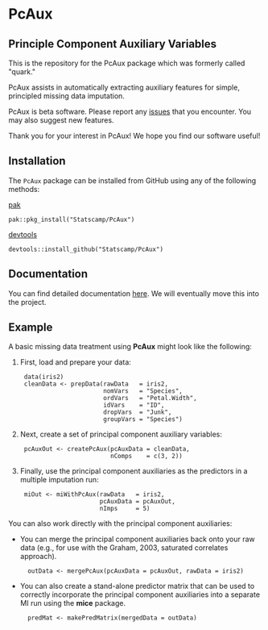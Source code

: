 # PcAux

## Principle Component Auxiliary Variables

This is the repository for the PcAux package which was formerly called "quark."

PcAux assists in automatically extracting auxiliary features for simple,
principled missing data imputation.

PcAux is beta software. Please report any [issues](https://github.com/Statscamp/PcAux/issues) that you encounter. 
You may also suggest new features.

Thank you for your interest in PcAux! We hope you find our software
useful!

## Installation

The `PcAux` package can be installed from GitHub using any of the following
methods:

[pak](https://pak.r-lib.org/index.html)
```
pak::pkg_install("Statscamp/PcAux")
```

[devtools](https://devtools.r-lib.org/index.html)
```
devtools::install_github("Statscamp/PcAux")
```

## Documentation
You can find detailed documentation [here](docs). We will eventually move this into
the project.

## Example
A basic missing data treatment using **PcAux** might look like the following:

1. First, load and prepare your data:

        data(iris2)
        cleanData <- prepData(rawData   = iris2,
                              nomVars   = "Species",
                              ordVars   = "Petal.Width",
                              idVars    = "ID",
                              dropVars  = "Junk",
                              groupVars = "Species")

2. Next, create a set of principal component auxiliary variables:

        pcAuxOut <- createPcAux(pcAuxData = cleanData,
                                nComps    = c(3, 2))

3. Finally, use the principal component auxiliaries as the predictors in a
   multiple imputation run:

        miOut <- miWithPcAux(rawData   = iris2,
                             pcAuxData = pcAuxOut,
                             nImps     = 5)

You can also work directly with the principal component auxiliaries:

- You can merge the principal component auxiliaries back onto your raw data (e.g.,
  for use with the Graham, 2003, saturated correlates approach).

        outData <- mergePcAux(pcAuxData = pcAuxOut, rawData = iris2)

- You can also create a stand-alone predictor matrix that can be used to
  correctly incorporate the principal component auxiliaries into a separate
  MI run using the **mice** package.

        predMat <- makePredMatrix(mergedData = outData)

[builds]:  https://github.com/PcAux-Package/PcAux/tree/master/builds/
[docs]:    https://github.com/PcAux-Package/PcAux/tree/master/documentation/
[src]:     https://github.com/PcAux-Package/PcAux/tree/master/source/PcAux
[LICENSE]: https://github.com/PcAux-Package/PcAux/blob/master/LICENSE
